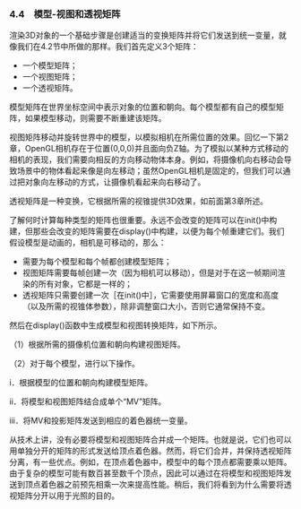 ### 4.4　模型-视图和透视矩阵

渲染3D对象的一个基础步骤是创建适当的变换矩阵并将它们发送到统一变量，就像我们在4.2节中所做的那样。我们首先定义3个矩阵：

+ 一个模型矩阵；
+ 一个视图矩阵；
+ 一个透视矩阵。

模型矩阵在世界坐标空间中表示对象的位置和朝向。每个模型都有自己的模型矩阵，如果模型移动，则需要不断重建该矩阵。

视图矩阵移动并旋转世界中的模型，以模拟相机在所需位置的效果。回忆一下第2章，OpenGL相机存在于位置(0,0,0)并且面向负Z轴。为了模拟以某种方式移动的相机的表现，我们需要向相反的方向移动物体本身。例如，将摄像机向右移动会导致场景中的物体看起来像是向左移动；虽然OpenGL相机是固定的，但我们可以通过把对象向左移动的方式，让摄像机看起来向右移动了。

透视矩阵是一种变换，它根据所需的视锥提供3D效果，如前面第3章所述。

了解何时计算每种类型的矩阵也很重要。永远不会改变的矩阵可以在init()中构建，但那些会改变的矩阵需要在display()中构建，以便为每个帧重建它们。我们假设模型是动画的，相机是可移动的，那么：

+ 需要为每个模型和每个帧都创建模型矩阵；
+ 视图矩阵需要每帧创建一次（因为相机可以移动），但是对于在这一帧期间渲染的所有对象，它都是一样的；
+ 透视矩阵只需要创建一次［在init()中］，它需要使用屏幕窗口的宽度和高度（以及所需的视锥体参数），除非调整窗口大小，否则它通常保持不变。

然后在display()函数中生成模型和视图转换矩阵，如下所示。

（1）根据所需的摄像机位置和朝向构建视图矩阵。

（2）对于每个模型，进行以下操作。

i．根据模型的位置和朝向构建模型矩阵。

ii．将模型和视图矩阵结合成单个“MV”矩阵。

iii．将MV和投影矩阵发送到相应的着色器统一变量。

从技术上讲，没有必要将模型和视图矩阵合并成一个矩阵。也就是说，它们也可以用单独分开的矩阵的形式发送给顶点着色器。然而，将它们合并，并保持透视矩阵分离，有一些优点。例如，在顶点着色器中，模型中的每个顶点都需要乘以矩阵。由于复杂的模型可能有数百甚至数千个顶点，因此可以通过在将模型和视图矩阵发送到顶点着色器之前预先相乘一次来提高性能。稍后，我们将看到为什么需要将透视矩阵分开以用于光照的目的。

